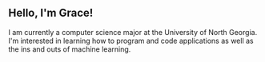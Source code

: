 ## Hello, I'm Grace!
I am currently a computer science major at the University of North Georgia. I'm interested in learning how to program and code applications as well as the ins and outs of machine learning. 



<!--
**gkh04/gkh04** is a ✨ _special_ ✨ repository because its `README.md` (this file) appears on your GitHub profile.


